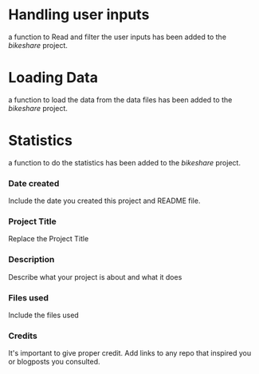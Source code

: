 # Handling user inputs
a function to Read and filter the user inputs has been added to the *bikeshare* project.

# Loading Data
a function to load the data from the data files has been added to the *bikeshare* project.

# Statistics
a function to do the statistics has been added to the *bikeshare* project.

### Date created
Include the date you created this project and README file.

### Project Title
Replace the Project Title

### Description
Describe what your project is about and what it does

### Files used
Include the files used

### Credits
It's important to give proper credit. Add links to any repo that inspired you or blogposts you consulted.
